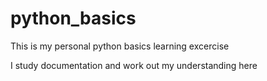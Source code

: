 # python_basics

This is my personal python basics learning excercise

I study documentation and work out my understanding here
